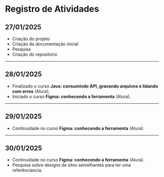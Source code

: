 # Registro de Atividades

## 27/01/2025  

- Criação do projeto  
- Criação da documentação inicial  
- Pesquisa  
- Criação do repositório  

---

## 28/01/2025  

- Finalizado o curso **Java: consumindo API, gravando arquivos e lidando com erros** (Alura);
- Iniciado o curso **Figma: conhecendo a ferramenta** (Alura). 

---

## 29/01/2025

- Continuidade no curso **Figma: conhecendo a ferramenta** (Alura).

---

## 30/01/2025

- Continuidade no curso **Figma: conhecendo a ferramenta** (Alura).
- Pesquisa sobre designs de sites semelhantes para ter uma referênciancia.
